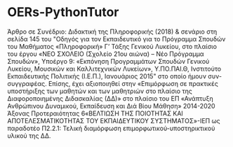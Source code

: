 # OERs-PythonTutor
Άρθρο σε Συνέδριο: Διδακτική της Πληροφορικής (2018) & σενάριο στη σελίδα 145 του "Οδηγός για τον Εκπαιδευτικό για το Πρόγραμμα Σπουδών του Μαθήματος «Πληροφορική» Γ’ Τάξης Γενικού Λυκείου, στο πλαίσιο του έργου «ΝΕΟ ΣΧΟΛΕΙΟ (Σχολείο 21ου αιώνα) – Νέο Πρόγραμμα Σπουδών», Υποέργο 9: «Εκπόνηση Προγραμμάτων Σπουδών Γενικού Λυκείου, Μουσικών και Καλλιτεχνικών Λυκείων», Υ.ΠΟ.ΠΑΙ.Θ, Ινστιτούτο Εκπαιδευτικής Πολιτικής (Ι.Ε.Π.), Ιανουάριος 2015" στο οποίο ήμουν συν-συγγραφέας. Επίσης, έχει αξιοποιηθεί στην «Επιμόρφωση σε πρακτικές υποστήριξης των μαθητών και των μαθητριών στο πλαίσιο της Διαφοροποιημένης Διδασκαλίας (ΔΔ)» στο πλαίσιο του ΕΠ «Ανάπτυξη Ανθρώπινου Δυναμικού, Εκπαίδευση και Διά Βίου Μάθηση» 2014-2020 Άξονας Προτεραιότητας 6«ΒΕΛΤΙΩΣΗ ΤΗΣ ΠΟΙΟΤΗΤΑΣ ΚΑΙ ΑΠΟΤΕΛΕΣΜΑΤΙΚΟΤΗΤΑΣ ΤΟΥ ΕΚΠΑΙΔΕΥΤΙΚΟΥ ΣΥΣΤΗΜΑΤΟΣ»-ΙΕΠ ως παραδοτέο Π2.2.1: Τελική διαμόρφωση επιμορφωτικού-υποστηρικτικού υλικού της ΔΔ.
